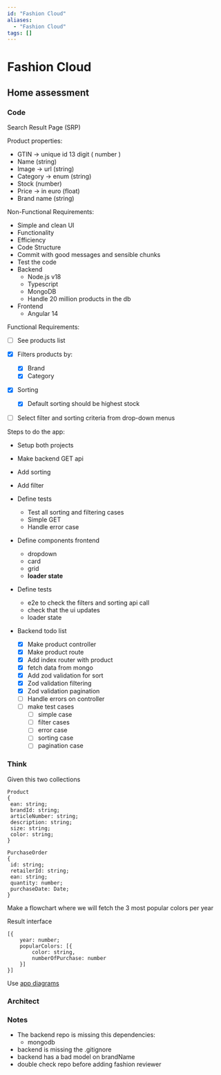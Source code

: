```yaml
---
id: "Fashion Cloud"
aliases:
  - "Fashion Cloud"
tags: []
---
```


# Fashion Cloud

## Home assessment
### Code
Search Result Page (SRP)

Product properties:
- GTIN -> unique id 13 digit ( number )
- Name (string)
- Image -> url (string) 
- Category -> enum (string)
- Stock (number)
- Price -> in euro (float)
- Brand name (string)

Non-Functional Requirements:
- Simple and clean UI
- Functionality
- Efficiency
- Code Structure
- Commit with good messages and sensible chunks
- Test the code
- Backend
	- Node.js v18
	- Typescript
	- MongoDB
	- Handle 20 million products in the db
- Frontend
	- Angular 14

Functional Requirements:
- [ ] See products list
- [x] Filters products by:
	- [x] Brand
	- [x] Category
- [x] Sorting
	- [x] Default sorting should be highest stock
- [ ] Select filter and sorting criteria from drop-down menus


Steps to do the app:
- Setup both projects
- Make backend GET api
- Add sorting
- Add filter
- Define tests
	- Test all sorting and filtering cases
	- Simple GET
	- Handle error case
- Define components frontend
	- dropdown
	- card
	- grid
	- **loader state**
- Define tests
	- e2e to check the filters and sorting api call
	- check that the ui updates
	- loader state

 - Backend todo list
	 - [x] Make product controller
	 - [x] Make product route
	 - [x] Add index router with product
	 - [x] fetch data from mongo
	 - [x] Add zod validation for sort
	 - [x] Zod validation filtering
	 - [x] Zod validation pagination
	 - [ ] Handle errors on controller
	 - [ ] make test cases
		 - [ ] simple case
		 - [ ] filter cases
		 - [ ] error case
		 - [ ] sorting case
		 - [ ] pagination case
   
### Think
Given this two collections
```
Product 
{
 ean: string;
 brandId: string;
 articleNumber: string;
 description: string;
 size: string;
 color: string;
}

PurchaseOrder 
{
 id: string;
 retailerId: string;
 ean: string;
 quantity: number;
 purchaseDate: Date;
}
```

Make a flowchart where we will fetch the 3 most popular colors per year

Result interface
```
[{
	year: number;
	popularColors: [{
		color: string,
		numberOfPurchase: number
	}]
}]
```

Use [app diagrams](https://app.diagrams.net/)

### Architect

### Notes
- The backend repo is missing this dependencies:
	- mongodb
 - backend is missing the .gitignore
 - backend has a bad model on brandName
- double check repo before adding fashion reviewer
